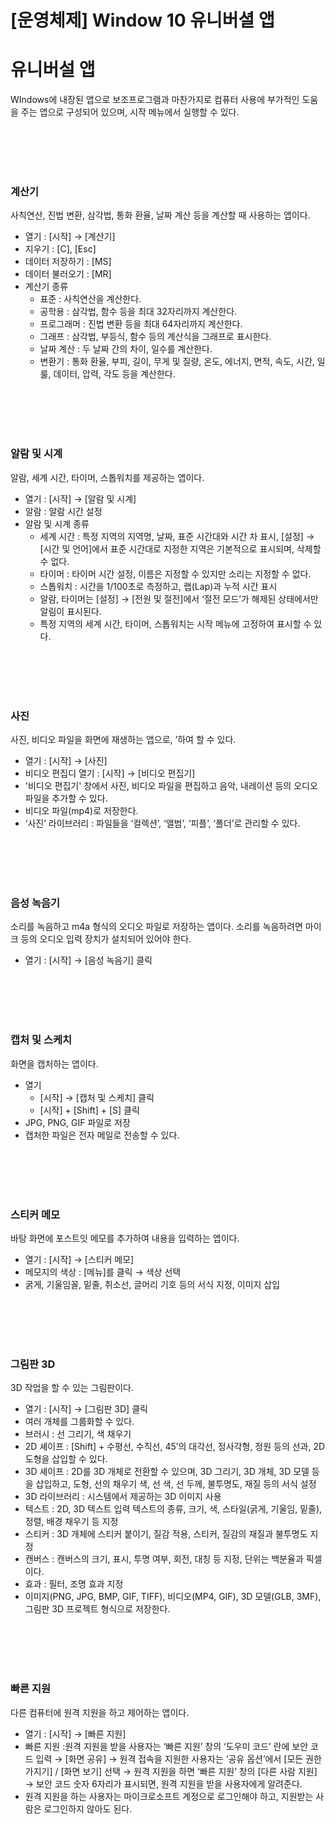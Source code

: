 # [운영체제] Window 10 유니버셜 앱

# **유니버설 앱**
WIndows에 내장된 앱으로 보조프로그램과 마찬가지로 컴퓨터 사용에 부가적인 도움을 주는 앱으로 구성되어 있으며, 시작 메뉴에서 실행할 수 있다.

<br><br>
<br><br>

### **계산기**
사칙연산, 진법 변환, 삼각법, 통화 환율, 날짜 계산 등을 계산할 때 사용하는 앱이다.
- 열기 : [시작] → [계산기]
- 지우기 : [C], [Esc]
- 데이터 저장하기 : [MS]
- 데이터 불러오기 : [MR]
- 계산기 종류
    - 표준 : 사칙연산을 계산한다.
    - 공학용 : 삼각법, 함수 등을 최대 32자리까지 계산한다.
    - 프로그래머 : 진법 변환 등을 최대 64자리까지 계산한다.
    - 그래프 : 삼각법, 부등식, 함수 등의 계산식을 그래프로 표시한다.
    - 날짜 계산 : 두 날짜 간의 차이, 일수를 계산한다.
    - 변환기 : 통화 환율, 부피, 길이, 무게 및 질량, 온도, 에너지, 면적, 속도, 시간, 일룰, 데이터, 압력, 각도 등을 계산한다.

<br><br>
<br><br>

### **알람 및 시계**
알람, 세계 시간, 타이머, 스톱워치를 제공하는 앱이다.
- 열기 : [시작] → [알람 및 시계]
- 알람 : 알람 시간 설정
- 알람 및 시계 종류
    - 세계 시간 : 특정 지역의 지역명, 날짜, 표준 시간대와 시간 차 표시, [설정] → [시간 및 언어]에서 표준 시간대로 지정한 지역은 기본적으로 표시되며, 삭제할 수 없다.
    - 타이머 : 타이머 시간 설정, 이름은 지정할 수 있지만 소리는 지정할 수 없다.
    - 스톱워치 : 시간을 1/100초로 측정하고, 랩(Lap)과 누적 시간 표시
    - 알람, 타이머는 [설정] → [전원 및 절전]에서 ‘절전 모드’가 해제된 상태에서만 알림이 표시된다.
    - 특정 지역의 세계 시간, 타이머, 스톱워치는 시작 메뉴에 고정하여 표시할 수 있다.

<br><br>
<br><br>

### **사진**
사진, 비디오 파일을 화면에 재생하는 앱으로, ’하여 할 수 있다.
- 열기 : [시작] → [사진]
- 비디오 편집디 열기 : [시작] → [비디오 편집기]
- '비디오 편집기' 창에서 사진, 비디오 파일을 편집하고 음악, 내레이션 등의 오디오 파일을 추가할 수 있다.
- 비디오 파일(mp4)로 저장한다.
- ‘사진’ 라이브러리 : 파일들을 ‘컬렉션’, ‘앨범’, ‘피플’, ‘폴더’로 관리할 수 있다.

<br><br>
<br><br>

### **음성 녹음기**
소리를 녹음하고 m4a 형식의 오디오 파일로 저장하는 앱이다. 소리를 녹음하려면 마이크 등의 오디오 입력 장치가 설치되어 있어야 한다.
- 열기 : [시작] → [음성 녹음기] 클릭

<br><br>
<br><br>

### **캡처 및 스케치**
화면을 캡처하는 앱이다.
- 열기
    - [시작] → [캡처 및 스케치] 클릭
    - [시작] + [Shift] + [S] 클릭
- JPG, PNG, GIF 파일로 저장
- 캡처한 파일은 전자 메일로 전송할 수 있다.

<br><br>
<br><br>

### **스티커 메모**
바탕 화면에 포스트잇 메모를 추가하여 내용을 입력하는 앱이다.
- 열기 : [시작] → [스티커 메모]
- 메모지의 색상 : [메뉴]를 클릭 → 색상 선택
- 굵게, 기울임꼴, 밑줄, 취소선, 글머리 기호 등의 서식 지정, 이미지 삽입

<br><br>
<br><br>

### **그림판 3D**
3D 작업을 할 수 있는 그림판이다.
- 열기 : [시작] → [그림판 3D] 클릭
- 여러 개체를 그룹화할 수 있다.
- 브러시 : 선 그리기, 색 채우기
- 2D 셰이프 : [Shift] + 수평선, 수직선, 45’의 대각선, 정사각형, 정원 등의 선과, 2D 도형을 삽입할 수 있다.
- 3D 셰이프 : 2D를 3D 개체로 전환할 수 있으며, 3D 그리기, 3D 개체, 3D 모델 등을 삽입하고, 도형, 선의 채우기 색, 선 색, 선 두께, 불투명도, 재질 등의 서식 설정
- 3D 라이브러리 : 시스템에서 제공하는 3D 이미지 사용
- 텍스트 : 2D, 3D 텍스트 입력 텍스트의 종류, 크기, 색, 스타일(굵게, 기울임, 밑줄), 정렬, 배경 채우기 등 지정
- 스티커 : 3D 개체에 스티커 붙이기, 질감 적용, 스티커, 질감의 재질과 불투명도 지정
- 캔버스 : 캔버스의 크기, 표시, 투명 여부, 회전, 대칭 등 지정, 단위는 백분율과 픽셀이다.
- 효과 : 필터, 조명 효과 지정
- 이미지(PNG, JPG, BMP, GIF, TIFF), 비디오(MP4, GIF), 3D 모델(GLB, 3MF), 그림판 3D 프로젝트 형식으로 저장한다.

<br><br>
<br><br>

### **빠른 지원**
다른 컴퓨터에 원격 지원을 하고 제어하는 앱이다.
- 열기 : [시작] → [빠른 지원]
- 빠른 지원 :원격 지원을 받을 사용자는 ‘빠른 지원’ 창의 ‘도우미 코드’ 란에 보안 코드 입력 → [화면 공유] → 원격 접속을 지원한 사용자는 ‘공유 옵션’에서 [모든 권한 가지기] / [화면 보기] 선택 → 원격 지원을 하면 ‘빠른 지원’ 창의 [다른 사람 지원] → 보안 코드 숫자 6자리가 표시되면, 원격 지원을 받을 사용자에게 알려준다.
- 원격 지원을 하는 사용자는 마이크로소프트 계정으로 로그인해야 하고, 지원받는 사람은 로그인하지 않아도 된다.

